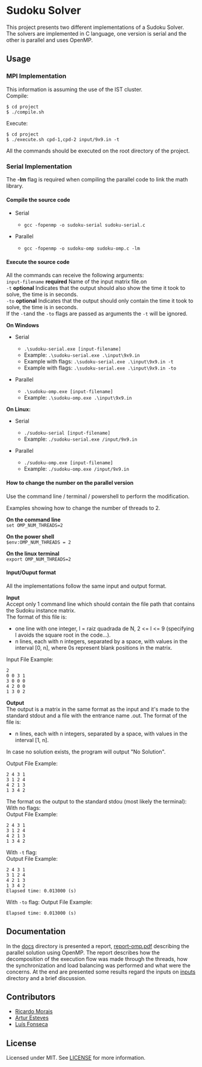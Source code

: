 # Sudoku Solver
This project presents two different implementations of a Sudoku Solver.  
The solvers are implemented in C language, one version is serial and the other is parallel and uses OpenMP.
	
## Usage

### MPI Implementation
This information is assuming the use of the IST cluster.  
Compile:  
```
$ cd project
$ ./compile.sh
```
Execute:  
```
$ cd project
$ ./execute.sh cpd-1,cpd-2 input/9x9.in -t
```

All the commands should be executed on the root directory of the project.  
### Serial Implementation

The **-lm** flag is required when compiling the parallel code to link the math library.  

#### Compile the source code
* Serial
    * `gcc -fopenmp -o sudoku-serial sudoku-serial.c`

* Parallel
    * `gcc -fopenmp -o sudoku-omp sudoku-omp.c -lm`

#### Execute the source code
All the commands can receive the following arguments:  
`input-filename` **required** Name of the input matrix file.on  
`-t` **optional** Indicates that the output should also show the time it took to solve, the time is in seconds.  
`-to` **optional** Indicates that the output should only contain the time it took to solve, the time is in seconds.  
If the `-t`and the `-to` flags are passed as arguments the `-t` will be ignored.

**On Windows**  

* Serial
    * `.\sudoku-serial.exe [input-filename]`  
    * Example: `.\sudoku-serial.exe .\input\9x9.in`
    * Example with flags: `.\sudoku-serial.exe .\input\9x9.in -t`
    * Example with flags: `.\sudoku-serial.exe .\input\9x9.in -to`

* Parallel
    * `.\sudoku-omp.exe [input-filename]`  
    * Example: `.\sudoku-omp.exe .\input\9x9.in` 
	
**On Linux:**  
* Serial
    * `./sudoku-serial [input-filename]`  
    * Example: `./sudoku-serial.exe /input/9x9.in`

* Parallel  
    * `./sudoku-omp.exe [input-filename]`  
    * Example: `./sudoku-omp.exe /input/9x9.in`


#### How to change the number on the parallel version
Use the command line / terminal / powershell to perform the modification.  

Examples showing how to change the number of threads to 2.

**On the command line**  
`set OMP_NUM_THREADS=2`
	
**On the power shell**  
`$env:OMP_NUM_THREADS = 2`

**On the linux terminal**  
`export OMP_NUM_THREADS=2`


#### Input/Ouput format
All the implementations follow the same input and output format.

**Input**  
Accept only 1 command line which should contain the file path that contains the Sudoku instance matrix.  
The format of this file is:  	
* one line with one integer, l = raiz quadrada de N, 2 <= l <= 9 (specifying l avoids the square root in the code...).
* n lines, each with n integers, separated by a space, with values in the interval [0, n], where 0s represent blank positions in the matrix.
	
Input File Example:  
```
2
0 0 3 1
3 0 0 0
4 2 0 0 
1 3 0 2
```
	
	
**Output**  
The output is a matrix in the same format as the input and it's made to the standard stdout and a file with the entrance name .out.
The format of the file is:
* n lines, each with n integers, separated by a space, with values in the interval [1, n].  

In case no solution exists, the program will output "No Solution".  

Output File Example: 
```
2 4 3 1
3 1 2 4
4 2 1 3
1 3 4 2
```

The format os the output to the standard stdou (most likely the terminal):
With no flags:  
Output File Example: 
```
2 4 3 1
3 1 2 4
4 2 1 3
1 3 4 2
```
With `-t` flag:  
Output File Example: 
```
2 4 3 1
3 1 2 4
4 2 1 3
1 3 4 2
Elapsed time: 0.013000 (s)
```

With `-to` flag:
Output File Example: 
```
Elapsed time: 0.013000 (s)
```

## Documentation
In the [docs](docs/) directory is presented a report, [report-omp.pdf](docs/report-omp.pdf) describing the parallel solution using OpenMP. The report describes how the decomposition of the execution flow was made through the threads, how the synchronization and load balancing was performed and what were the concerns. At the end are presented some results regard the inputs on [inputs](inputs/) directory and a brief discussion.

## Contributors
* [Ricardo Morais](https://github.com/moraispgsi)
* [Artur Esteves](https://github.com/arturesteves)
* [Luís Fonseca](https://github.com/nekrotzar)

## License  
Licensed under MIT. See [LICENSE](LICENSE) for more information. 
